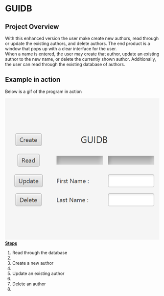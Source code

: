 # GUIDB
<h2>Project Overview</h2>
<p>With this enhanced version the user make create new authors, read through or update the existing authors, and delete authors. The end product is a window that pops up with a clear interface for the user. <br/> When a name is entered, the user may create that author, update an existing author to the new name, or delete the currently shown author. Additionally, the user can read through the existing database of authors.</p>
<h2>Example in action</h2>
<p>Below is a gif of the program in action</p>
<img src="GUIDB.gif" />
<b><u>Steps</u></b>
<ol>
  <li>Read through the database<li/><li>Create a new author<li/><li>Update an existing author<li/><li>Delete an author<li/>
</ol>
